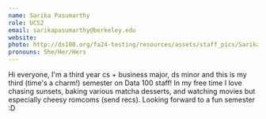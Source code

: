 ```yaml
---
name: Sarika Pasumarthy
role: UCS2
email: sarikapasumarthy@berkeley.edu
website: 
photo: http://ds100.org/fa24-testing/resources/assets/staff_pics/Sarika_Pasumarthy.jpg
pronouns: She/Her/Hers
---
```

Hi everyone, I'm a third year cs + business major, ds minor and this is my third (time's a charm!) semester on Data 100 staff! In my free time I love chasing sunsets, baking various matcha desserts, and watching movies but especially cheesy romcoms (send recs). Looking forward to a fun semester :D
